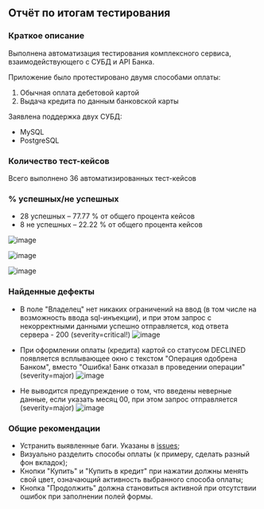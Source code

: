 ## Отчёт по итогам тестирования

### Краткое описание

Выполнена автоматизация тестирования комплексного сервиса, взаимодействующего с СУБД и API Банка.

Приложение было протестировано двумя способами оплаты:
1. Обычная оплата дебетовой картой
2. Выдача кредита по данным банковской карты

Заявлена поддержка двух СУБД:
* MySQL
* PostgreSQL


### Количество тест-кейсов
Всего выполнено 36 автоматизированных тест-кейсов

### % успешных/не успешных
* 28 успешных – 77.77 % от общего процента кейсов
* 8 не успешных – 22.22 % от общего процента кейсов
  
 ![image](https://github.com/user-attachments/assets/9f783851-aa3a-442c-adec-aa329c1e87b3)


![image](https://github.com/user-attachments/assets/e62177b7-2e18-406c-8e5e-a599d3c43608)

![image](https://github.com/user-attachments/assets/9886b6ed-b32c-4aee-a8e9-e766ae7c0ef4)



### Найденные дефекты

* В поле "Владелец" нет никаких ограничений на ввод (в том числе на возможность ввода sql-инъекции), и при этом запрос с некорректными данными успешно отправляется, код ответа сервера - 200 (severity=critical!)
  ![image](https://github.com/user-attachments/assets/a2b5492a-6366-4739-a36f-d2b939f5ffda)


* При оформлении оплаты (кредита) картой со статусом DECLINED появляется всплывающее окно с текстом "Операция одобрена Банком", вместо "Ошибка! Банк отказал в проведении операции" (severity=major)
  ![image](https://github.com/user-attachments/assets/24a97b84-7354-4496-b57f-acc1129d81b1)

* Не выводится предупреждение о том, что введены неверные данные, если указать месяц 00, при этом запрос отправляется (severity=major)
  ![image](https://github.com/user-attachments/assets/10d9eed8-dd60-4858-ad91-953a483a8b4e)


### Общие рекомендации
* Устранить выявленные баги. Указаны в [issues](https://github.com/Irina-Kalmykova/diploma/issues);
* Визуально разделить способы оплаты (к примеру, сделать разный фон вкладок);
* Кнопки "Купить" и "Купить в кредит" при нажатии должны менять свой цвет, означающий активность выбранного способа оплаты;
* Кнопка "Продолжить" должна становиться активной при отсутствии ошибок при заполнении полей формы.